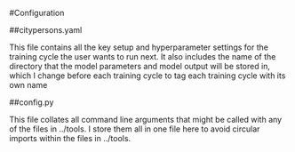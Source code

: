 #Configuration

##citypersons.yaml

This file contains all the key setup and hyperparameter settings for the training cycle the user wants to run next. It also includes the name 
of the directory that the model parameters and model output will be stored in, which I change before each training cycle to tag each 
training cycle with its own name

##config.py

This file collates all command line arguments that might be called with any of the files in ../tools. I store them all in one file here
to avoid circular imports within the files in ../tools.
